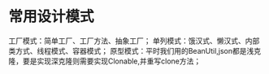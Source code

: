 # 常用设计模式
工厂模式：简单工厂、工厂方法、抽象工厂；
单列模式：饿汉式、懒汉式、内部类方式、线程模式、容器模式；
原型模式：平时我们用的BeanUtil,json都是浅克隆，要是实现深克隆则需要实现Clonable,并重写clone方法；

